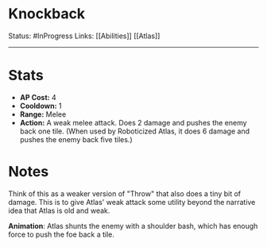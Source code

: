 # Knockback
Status: #InProgress 
Links: [[Abilities]] [[Atlas]]
___
# Stats
- **AP Cost:** 4
- **Cooldown:** 1
- **Range:** Melee
- **Action:** A weak melee attack. Does 2 damage and pushes the enemy back one tile. (When used by Roboticized Atlas, it does 6 damage and pushes the enemy back five tiles.)
# Notes
Think of this as a weaker version of "Throw" that also does a tiny bit of damage. This is to give Atlas' weak attack some utility beyond the narrative idea that Atlas is old and weak.

**Animation**: Atlas shunts the enemy with a shoulder bash, which has enough force to push the foe back a tile.